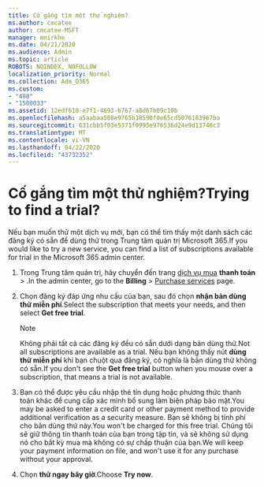 ```yaml
---
title: Cố gắng tìm một thử nghiệm?
ms.author: cmcatee
author: cmcatee-MSFT
manager: mnirkhe
ms.date: 04/21/2020
ms.audience: Admin
ms.topic: article
ROBOTS: NOINDEX, NOFOLLOW
localization_priority: Normal
ms.collection: Adm_O365
ms.custom:
- "488"
- "1500033"
ms.assetid: 12edf610-e7f1-4693-b767-a8d67b09c10b
ms.openlocfilehash: a5aabaa508e9765b38590f0e65cd5076183967ba
ms.sourcegitcommit: 631cbb5f03e5371f0995e976536d24e9d13746c3
ms.translationtype: MT
ms.contentlocale: vi-VN
ms.lasthandoff: 04/22/2020
ms.locfileid: "43732352"
---
```

# <a name="trying-to-find-a-trial"></a><span data-ttu-id="7ffce-102">Cố gắng tìm một thử nghiệm?</span><span class="sxs-lookup"><span data-stu-id="7ffce-102">Trying to find a trial?</span></span>

<span data-ttu-id="7ffce-103">Nếu bạn muốn thử một dịch vụ mới, bạn có thể tìm thấy một danh sách các đăng ký có sẵn để dùng thử trong Trung tâm quản trị Microsoft 365.</span><span class="sxs-lookup"><span data-stu-id="7ffce-103">If you would like to try a new service, you can find a list of subscriptions available for trial in the Microsoft 365 admin center.</span></span>
  
1. <span data-ttu-id="7ffce-104">Trong Trung tâm quản trị, hãy chuyển đến trang [dịch vụ mua](https://go.microsoft.com/fwlink/p/?linkid=868433) **thanh toán** \> .</span><span class="sxs-lookup"><span data-stu-id="7ffce-104">In the admin center, go to the **Billing** \> [Purchase services](https://go.microsoft.com/fwlink/p/?linkid=868433) page.</span></span>

2. <span data-ttu-id="7ffce-105">Chọn đăng ký đáp ứng nhu cầu của bạn, sau đó chọn **nhận bản dùng thử miễn phí**.</span><span class="sxs-lookup"><span data-stu-id="7ffce-105">Select the subscription that meets your needs, and then select  **Get free trial**.</span></span>

    > [!NOTE]
    > <span data-ttu-id="7ffce-106">Không phải tất cả các đăng ký đều có sẵn dưới dạng bản dùng thử.</span><span class="sxs-lookup"><span data-stu-id="7ffce-106">Not all subscriptions are available as a trial.</span></span> <span data-ttu-id="7ffce-107">Nếu bạn không thấy nút **dùng thử miễn phí** khi bạn chuột qua đăng ký, có nghĩa là bản dùng thử không có sẵn.</span><span class="sxs-lookup"><span data-stu-id="7ffce-107">If you don't see the **Get free trial** button when you mouse over a subscription, that means a trial is not available.</span></span>
  
3. <span data-ttu-id="7ffce-108">Bạn có thể được yêu cầu nhập thẻ tín dụng hoặc phương thức thanh toán khác để cung cấp xác minh bổ sung làm biện pháp bảo mật.</span><span class="sxs-lookup"><span data-stu-id="7ffce-108">You may be asked to enter a credit card or other payment method to provide additional verification as a security measure.</span></span> <span data-ttu-id="7ffce-109">Bạn sẽ không bị tính phí cho bản dùng thử này.</span><span class="sxs-lookup"><span data-stu-id="7ffce-109">You won't be charged for this free trial.</span></span> <span data-ttu-id="7ffce-110">Chúng tôi sẽ giữ thông tin thanh toán của bạn trong tập tin, và sẽ không sử dụng nó cho bất kỳ mua mà không có sự chấp thuận của bạn.</span><span class="sxs-lookup"><span data-stu-id="7ffce-110">We will keep your payment information on file, and won't use it for any purchase without your approval.</span></span>

4. <span data-ttu-id="7ffce-111">Chọn **thử ngay bây giờ**.</span><span class="sxs-lookup"><span data-stu-id="7ffce-111">Choose **Try now**.</span></span>